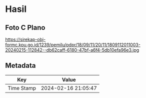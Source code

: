 # Hasil

## Foto C Plano

https://sirekap-obj-formc.kpu.go.id/1239/pemilu/pdpr/18/09/11/20/11/1809112011003-20240215-112842--db62caff-6180-47bf-a6f4-5db10efa96e3.jpg


## Metadata

| Key        | Value               |
| ---------- | ------------------- |
| Time Stamp | 2024-02-16 21:05:47 |



